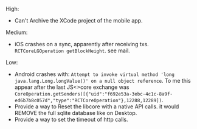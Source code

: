 High:

- Can't Archive the XCode project of the mobile app.

Medium:

- iOS crashes on a sync, apparently after receiving txs. `RCTCoreLGOperation getBlockHeight`. see mail.

Low:

- Android crashes with: `Attempt to invoke virtual method 'long java.lang.Long.longValue()' on a null object reference`. To me this appear after the last JS<>core exchange was `CoreOperation.getSenders([{"uid":"f692e53a-3ebc-4c1c-8a9f-ed6b7b8c057d","type":"RCTCoreOperation"},12288,12289])`.
- Provide a way to Reset the libcore with a native API calls. it would REMOVE the full sqlite database like on Desktop.
- Provide a way to set the timeout of http calls.

